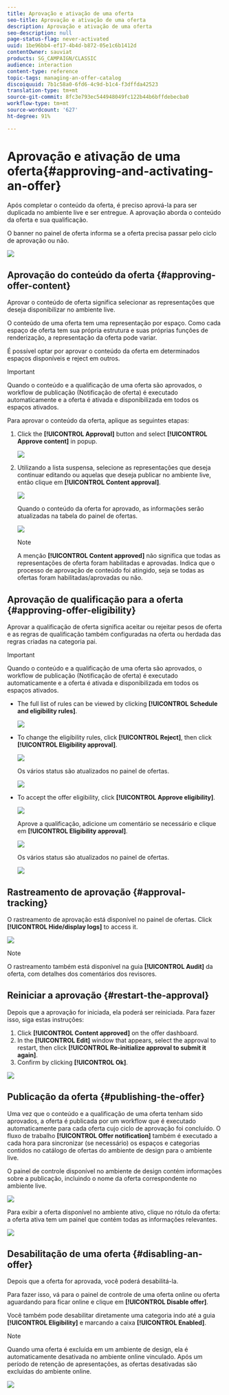 ```yaml
---
title: Aprovação e ativação de uma oferta
seo-title: Aprovação e ativação de uma oferta
description: Aprovação e ativação de uma oferta
seo-description: null
page-status-flag: never-activated
uuid: 1be96bb4-ef17-4b4d-b872-05e1c6b1412d
contentOwner: sauviat
products: SG_CAMPAIGN/CLASSIC
audience: interaction
content-type: reference
topic-tags: managing-an-offer-catalog
discoiquuid: 7b1c58a0-6fd6-4c9d-b1c4-f3dffda42523
translation-type: tm+mt
source-git-commit: 8fc3e793ec544948049fc122b44b6bffdebecba0
workflow-type: tm+mt
source-wordcount: '627'
ht-degree: 91%

---
```



# Aprovação e ativação de uma oferta{#approving-and-activating-an-offer}

Após completar o conteúdo da oferta, é preciso aprová-la para ser duplicada no ambiente live e ser entregue. A aprovação aborda o conteúdo da oferta e sua qualificação.

O banner no painel de oferta informa se a oferta precisa passar pelo ciclo de aprovação ou não.

![](assets/offer_validate_001.png)

## Aprovação do conteúdo da oferta {#approving-offer-content}

Aprovar o conteúdo de oferta significa selecionar as representações que deseja disponibilizar no ambiente live.

O conteúdo de uma oferta tem uma representação por espaço. Como cada espaço de oferta tem sua própria estrutura e suas próprias funções de renderização, a representação da oferta pode variar.

É possível optar por aprovar o conteúdo da oferta em determinados espaços disponíveis e reject em outros.

>[!IMPORTANT]
>
>Quando o conteúdo e a qualificação de uma oferta são aprovados, o workflow de publicação (Notificação de oferta) é executado automaticamente e a oferta é ativada e disponibilizada em todos os espaços ativados.

Para aprovar o conteúdo da oferta, aplique as seguintes etapas:

1. Click the **[!UICONTROL Approval]** button and select **[!UICONTROL Approve content]** in popup.

   ![](assets/offer_validate_002.png)

1. Utilizando a lista suspensa, selecione as representações que deseja continuar editando ou aquelas que deseja publicar no ambiente live, então clique em **[!UICONTROL Content approval]**.

   ![](assets/offer_validate_003.png)

   Quando o conteúdo da oferta for aprovado, as informações serão atualizadas na tabela do painel de ofertas.

   ![](assets/offer_validate_004.png)

   >[!NOTE]
   >
   >A menção **[!UICONTROL Content approved]** não significa que todas as representações de oferta foram habilitadas e aprovadas. Indica que o processo de aprovação de conteúdo foi atingido, seja se todas as ofertas foram habilitadas/aprovadas ou não.

## Aprovação de qualificação para a oferta {#approving-offer-eligibility}

Aprovar a qualificação de oferta significa aceitar ou rejeitar pesos de oferta e as regras de qualificação também configuradas na oferta ou herdada das regras criadas na categoria pai.

>[!IMPORTANT]
>
>Quando o conteúdo e a qualificação de uma oferta são aprovados, o workflow de publicação (Notificação de oferta) é executado automaticamente e a oferta é ativada e disponibilizada em todos os espaços ativados.

* The full list of rules can be viewed by clicking **[!UICONTROL Schedule and eligibility rules]**.

   ![](assets/offer_validate_005.png)

* To change the eligibility rules, click **[!UICONTROL Reject]**, then click **[!UICONTROL Eligibility approval]**.

   ![](assets/offer_validate_007.png)

   Os vários status são atualizados no painel de ofertas.

   ![](assets/offer_validate_006.png)

* To accept the offer eligibility, click **[!UICONTROL Approve eligibility]**.

   ![](assets/offer_validate_008.png)

   Aprove a qualificação, adicione um comentário se necessário e clique em **[!UICONTROL Eligibility approval]**.

   ![](assets/offer_validate_009.png)

   Os vários status são atualizados no painel de ofertas.

   ![](assets/offer_validate_010.png)

## Rastreamento de aprovação {#approval-tracking}

O rastreamento de aprovação está disponível no painel de ofertas. Click **[!UICONTROL Hide/display logs]** to access it.

![](assets/offer_validate_012.png)

>[!NOTE]
>
>O rastreamento também está disponível na guia **[!UICONTROL Audit]** da oferta, com detalhes dos comentários dos revisores.

## Reiniciar a aprovação {#restart-the-approval}

Depois que a aprovação for iniciada, ela poderá ser reiniciada. Para fazer isso, siga estas instruções:

1. Click **[!UICONTROL Content approved]** on the offer dashboard.
1. In the **[!UICONTROL Edit]** window that appears, select the approval to restart, then click **[!UICONTROL Re-initialize approval to submit it again]**.
1. Confirm by clicking **[!UICONTROL Ok]**.

![](assets/offer_validate_013.png)

## Publicação da oferta {#publishing-the-offer}

Uma vez que o conteúdo e a qualificação de uma oferta tenham sido aprovados, a oferta é publicada por um workflow que é executado automaticamente para cada oferta cujo ciclo de aprovação foi concluído. O fluxo de trabalho **[!UICONTROL Offer notification]** também é executado a cada hora para sincronizar (se necessário) os espaços e categorias contidos no catálogo de ofertas do ambiente de design para o ambiente live.

O painel de controle disponível no ambiente de design contém informações sobre a publicação, incluindo o nome da oferta correspondente no ambiente live.

![](assets/offer_golive_001.png)

Para exibir a oferta disponível no ambiente ativo, clique no rótulo da oferta: a oferta ativa tem um painel que contém todas as informações relevantes.

![](assets/offer_golive_002.png)

## Desabilitação de uma oferta {#disabling-an-offer}

Depois que a oferta for aprovada, você poderá desabilitá-la.

Para fazer isso, vá para o painel de controle de uma oferta online ou oferta aguardando para ficar online e clique em **[!UICONTROL Disable offer]**.

Você também pode desabilitar diretamente uma categoria indo até a guia **[!UICONTROL Eligibility]** e marcando a caixa **[!UICONTROL Enabled]**.

>[!NOTE]
>
>Quando uma oferta é excluída em um ambiente de design, ela é automaticamente desativada no ambiente online vinculado. Após um período de retenção de apresentações, as ofertas desativadas são excluídas do ambiente online.

![](assets/offer_preview_deactivate.png)

